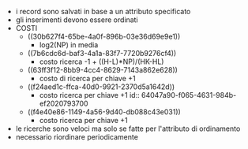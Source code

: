 - i record sono salvati in base a un attributo specificato
- gli inserimenti devono essere ordinati
- COSTI
	- ((30b627f4-65be-4a0f-896b-03e36d69e9e1))
		- log2(NP) in media
	- ((7b6cdc6d-baf3-4a1a-83f7-7720b9276cf4))
		- costo ricerca -1 + ((H-L)*NP)/(HK-HL)
	- ((63ff3f12-8bb9-4cc4-8629-7143a862e628))
		- costo di ricerca per chiave +1
	- ((f24aed1c-ffca-40d0-9921-2370d5a1642d))
		- costo ricerca per chiave +1
		  id:: 64047a90-f065-4631-984b-ef2020793700
	- ((f4e40e86-1149-4a56-9d40-db088c43e031))
		- costo ricerca per chiave +1
- le ricerche sono veloci ma solo se fatte per l'attributo di ordinamento
- necessario riordinare periodicamente